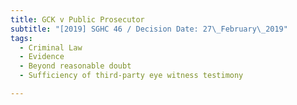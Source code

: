```yaml
---
title: GCK v Public Prosecutor
subtitle: "[2019] SGHC 46 / Decision Date: 27\_February\_2019"
tags:
  - Criminal Law
  - Evidence
  - Beyond reasonable doubt
  - Sufficiency of third-party eye witness testimony

---
```


